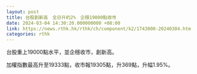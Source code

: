 ```yaml
---
layout: post
title: 台股創新高　全日升約2%　企穩19000點收市
date: 2024-03-04 14:30:20.000000000 +08:00
link: https://news.rthk.hk/rthk/ch/component/k2/1743000-20240304.htm
categories: rthk
---
```


台股重上19000點水平，並企穩收市，創新高。

加權指數最高升至19333點，收市報19305點，升369點，升幅1.95%。
